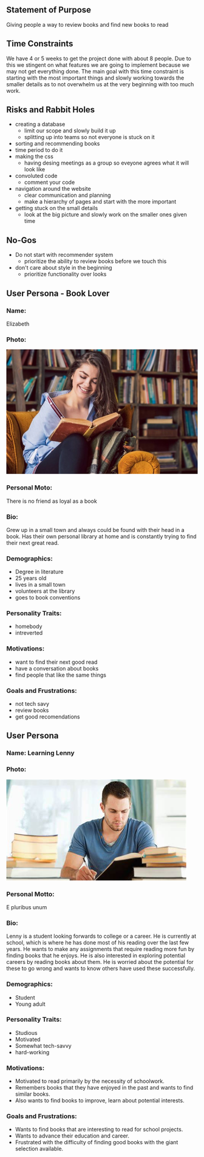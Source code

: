 ## Statement of Purpose
Giving people a way to review books and find new books to read

## Time Constraints
We have 4 or 5 weeks to get the project done with about 8 people. Due to this 
we stingent on what features we are going to implement because we may not get everything 
done. The main goal with this time constraint is starting with the most important things and
slowly working towards the smaller details as to not overwhelm us at the very beginning with
too much work.

## Risks and Rabbit Holes
- creating a database
  - limit our scope and slowly build it up
  - splitting up into teams so not everyone is stuck on it
- sorting and recommending books
- time period to do it
- making the css
  - having desing meetings as a group so eveyone agrees what it will look like
- convoluted code
  - comment your code
- navigation around the website
  - clear communication and planning
  - make a hierarchy of pages and start with the more important
- getting stuck on the small details
  - look at the big picture and slowly work on the smaller ones given time

## No-Gos
- Do not start with recommender system
  - prioritize the ability to review books before we touch this
- don't care about style in the beginning
  - prioritize functionality over looks

## User Persona - Book Lover

### Name:
Elizabeth

### Photo:
![girl reading](./book.jfif)

### Personal Moto:
There is no friend as loyal as a book

### Bio:
Grew up in a small town and always could be found with their head in a book. 
Has their own personal library at home and is constantly trying to find their next great read.

### Demographics:
- Degree in literature
- 25 years old
- lives in a small town
- volunteers at the library
- goes to book conventions

### Personality Traits:
- homebody
- intreverted

### Motivations:
- want to find their next good read
- have a conversation about books
- find people that like the same things

### Goals and Frustrations:
- not tech savy
- review books
- get good recomendations
## User Persona

### Name: Learning Lenny

### Photo:
![student](./studying.jfif)
### Personal Motto:
E pluribus unum

### Bio:
Lenny is a student looking forwards to college or a career. He is currently at school, which is where he has done most of his reading over the last few years. He wants to make any assignments that require reading more fun by finding books that he enjoys. He is also interested in exploring potential careers by reading books about them. He is worried about the potential for these to go wrong and wants to know others have used these successfully.

### Demographics:
- Student
- Young adult

### Personality Traits: 
- Studious
- Motivated
- Somewhat tech-savvy
- hard-working


### Motivations:
- Motivated to read primarily by the necessity of schoolwork.
- Remembers books that they have enjoyed in the past and wants to find similar books.
- Also wants to find books to improve, learn about potential interests.

### Goals and Frustrations:
- Wants to find books that are interesting to read for school projects.
- Wants to advance their education and career.
- Frustrated with the difficulty of finding good books with the giant selection available.
